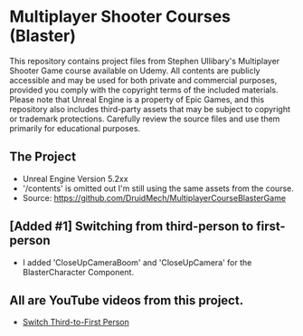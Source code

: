 # Multiplayer Shooter Courses (Blaster)
This repository contains project files from Stephen Ullibary's Multiplayer Shooter Game course available on Udemy. All contents are publicly accessible and may be used for both private and commercial purposes, provided you comply with the copyright terms of the included materials. Please note that Unreal Engine is a property of Epic Games, and this repository also includes third-party assets that may be subject to copyright or trademark protections. Carefully review the source files and use them primarily for educational purposes.

## The Project
- Unreal Engine Version 5.2xx
- '/contents' is omitted out I'm still using the same assets from the course.
- Source: https://github.com/DruidMech/MultiplayerCourseBlasterGame

## [Added #1] Switching from third-person to first-person
- I added 'CloseUpCameraBoom' and 'CloseUpCamera' for the BlasterCharacter Component.

## All are YouTube videos from this project.
- [Switch Third-to-First Person](https://youtu.be/1IyJ6ZcErdI)

